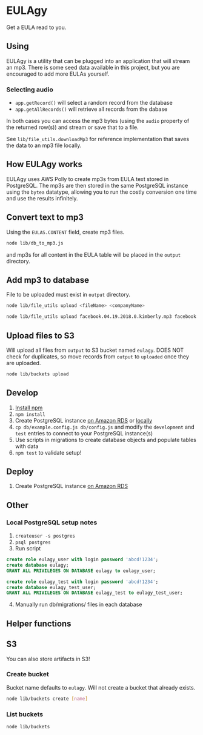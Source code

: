# EULAgy
Get a EULA read to you.

## Using
EULAgy is a utility that can be plugged into an application that will stream an mp3. There is some seed data available in this project, but you are encouraged to add more EULAs yourself.

### Selecting audio
* `app.getRecord()` will select a random record from the database
* `app.getAllRecords()` will retrieve all records from the dabase

In both cases you can access the mp3 bytes (using the `audio` property of the returned row(s)) and stream or save that to a file.

See `lib/file_utils.downloadMp3` for reference implementation that saves the data to an mp3 file locally.

## How EULAgy works
EULAgy uses AWS Polly to create mp3s from EULA text stored in PostgreSQL. The mp3s are then stored in the same PostgreSQL instance using the `bytea` datatype, allowing you to run the costly conversion one time and use the results infinitely.

## Convert text to mp3
Using the `EULAS.CONTENT` field, create mp3 files.
```bash
node lib/db_to_mp3.js
```
and mp3s for all content in the EULA table will be placed in the `output` directory.

## Add mp3 to database
File to be uploaded must exist in `output` directory.
```bash
node lib/file_utils upload <fileName> <companyName>

node lib/file_utils upload facebook.04.19.2018.0.kimberly.mp3 facebook
```
## Upload files to S3
Will upload all files from `output` to S3 bucket named `eulagy`. DOES NOT check for duplicates, so move records from `output` to `uploaded` once they are uploaded.
```bash
node lib/buckets upload
```

## Develop
1. [Install npm](https://www.npmjs.com/get-npm)
1. `npm install`
1. Create PostgreSQL instance [on Amazon RDS](https://aws.amazon.com/getting-started/tutorials/create-connect-postgresql-db/) or [locally](https://www.postgresql.org/download/)
1. `cp db/example.config.js db/config.js` and modify the `development` and `test` entries to connect to your PostgreSQL instance(s)
1. Use scripts in migrations to create database objects and populate tables with data
1. `npm test` to validate setup!

## Deploy
1. Create PostgreSQL instance [on Amazon RDS](https://aws.amazon.com/getting-started/tutorials/create-connect-postgresql-db/)

## Other
### Local PostgreSQL setup notes
1. `createuser -s postgres`
1. `psql postgres`
1. Run script
```sql
create role eulagy_user with login password 'abcd!1234';
create database eulagy;
GRANT ALL PRIVILEGES ON DATABASE eulagy to eulagy_user;

create role eulagy_test with login password 'abcd!1234';
create database eulagy_test_user;
GRANT ALL PRIVILEGES ON DATABASE eulagy_test to eulagy_test_user;
```
4. Manually run db/migrations/ files in each database

## Helper functions
## S3
You can also store artifacts in S3!
### Create bucket
Bucket name defaults to `eulagy`. Will not create a bucket that already exists.
```bash
node lib/buckets create [name]
```

### List buckets
```bash
node lib/buckets
```
